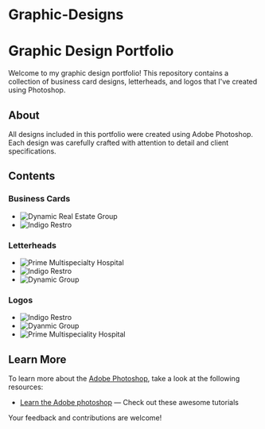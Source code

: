 # Graphic-Designs
# Graphic Design Portfolio

Welcome to my graphic design portfolio! This repository contains a collection of business card designs, letterheads, and logos that I've created using Photoshop.

## About

All designs included in this portfolio were created using Adobe Photoshop. Each design was carefully crafted with attention to detail and client specifications.

## Contents

### Business Cards
- ![Dynamic Real Estate Group](https://github.com/rutvaak/Graphic-Designs/assets/131196735/3b169ea6-6cdc-4b9e-831e-902218afa7a3)
- ![Indigo Restro](https://github.com/rutvaak/Graphic-Designs/assets/131196735/7a1adfd9-61c2-4b05-9b36-542eaaceecb6)

### Letterheads
- ![Prime Multispecialty Hospital](https://github.com/rutvaak/Graphic-Designs/assets/131196735/d3541269-fe09-4a78-952e-cc23e048708b)
- ![Indigo Restro](https://github.com/rutvaak/Graphic-Designs/assets/131196735/1331052a-11c2-401e-b9f3-a2a7a1e6c112)
- ![Dynamic Group](https://github.com/rutvaak/Graphic-Designs/assets/131196735/df89fb07-1d56-40e6-a37d-3d1605eb0a10)


### Logos
- ![Indigo Restro](https://github.com/rutvaak/Graphic-Designs/assets/131196735/124a74b0-2fa2-499e-ae37-f69a986f0209)
- ![Dyanmic Group](https://github.com/rutvaak/Graphic-Designs/assets/131196735/57a73b71-c623-475d-aa9a-13e0d15b6284)
- ![Prime Multispeciality Hospital](https://github.com/rutvaak/Graphic-Designs/assets/131196735/2d8cd1b2-45c7-45dc-8ce5-cc6697aabf22)

## Learn More

To learn more about the [Adobe Photoshop](https://creativecloud.adobe.com/learn), take a look at the following resources:

- [Learn the Adobe photoshop](https://creativecloud.adobe.com/learn) — Check out these awesome tutorials

Your feedback and contributions are welcome!
